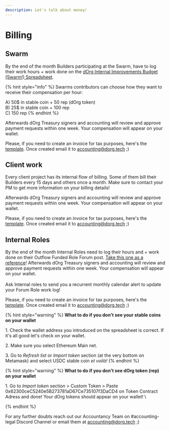 ```yaml
---
description: Let's talk about money!
---
```


# Billing

## Swarm&#x20;

By the end of the month Builders participating at the Swarm, have to log their work hours + work done on the [dOrg Internal Improvements Budget (Swarm!) Spreadsheet](https://docs.google.com/spreadsheets/d/1j-DsSaP0riIcS-vXUm-A-roIl4CowRloUEjAZXYeNb8/edit#gid=0).&#x20;

{% hint style="info" %}
Swarms contributors can choose how they want to receive their compensation per hour:&#x20;

A) 50$ in stable coin + 50 rep (dOrg token)\
B) 25$ in stable coin + 100 rep\
C) 150 rep
{% endhint %}

Afterwards dOrg Treasury signers and accounting will review and approve payment requests within one week. Your compensation will appear on your wallet.&#x20;

Please, if you need to create an invoice for tax purposes, here's the [template](https://docs.google.com/spreadsheets/d/1-Ky77y9YqhWVERc-rTVQPy3v9NZ\_ZLM4hGKU6AI1Z3M/edit#gid=790763898). Once created email it to accounting@dorg.tech ;)

## Client work

Every client project has its internal flow of billing. Some of them bill their Builders every 15 days and others once a month. Make sure to contact your PM to get more information on your billing details!&#x20;

Afterwards dOrg Treasury signers and accounting will review and approve payment requests within one week. Your compensation will appear on your wallet.&#x20;

Please, if you need to create an invoice for tax purposes, here's the [template](https://docs.google.com/spreadsheets/d/1-Ky77y9YqhWVERc-rTVQPy3v9NZ\_ZLM4hGKU6AI1Z3M/edit#gid=790763898). Once created email it to accounting@dorg.tech ;)

## Internal Roles &#x20;

By the end of the month Internal Roles need to log their hours and + work done on their Outflow Funded Role Forum post. [Take this one as a reference](https://forum.dorg.tech/t/experience-facilitator-anna-marie-ended-dec-10/104/5)! Afterwards dOrg Treasury signers and accounting will review and approve payment requests within one week. Your compensation will appear on your wallet. \
\
Ask Internal roles to send you a recurrent monthly calendar alert to update your Forum Role work log!&#x20;

Please, if you need to create an invoice for tax purposes, here's the [template](https://docs.google.com/spreadsheets/d/1-Ky77y9YqhWVERc-rTVQPy3v9NZ\_ZLM4hGKU6AI1Z3M/edit#gid=790763898). Once created email it to accounting@dorg.tech ;)



{% hint style="warning" %}
**What to do if you don't see your stable coins on your wallet**&#x20;

1\. Check the wallet address you introduced on the spreadsheet is correct. If it's all good let's check on your wallet.&#x20;

2\. Make sure you select Ethereum Main net.&#x20;

3\. Go to _Refresh list_ or _Import token_ section (at the very bottom on Metamask) and select USDC stable coin _et voilà!_&#x20;
{% endhint %}

{% hint style="warning" %}
**What to do if you don't see dOrg token (rep) on your wallet**

1\. Go to _Import token_ section > Custom Token > Paste 0x62300ceC5240e5B273781aD67Ce735107f3DaCD4 on Token Contract Adress and done! Your dOrg tokens should appear on your wallet! \

{% endhint %}



For any further doubts reach out our Accountancy Team on #accounting-legal Discord Channel or email them at accounting@dorg.tech ;)
